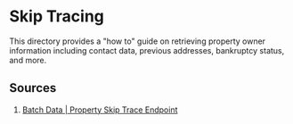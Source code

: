 # Skip Tracing
This directory provides a "how to" guide on retrieving property owner information including contact data, previous addresses, bankruptcy status, and more.

## Sources
1. [Batch Data | Property Skip Trace Endpoint](https://developer.batchdata.com/docs/batchdata/660f482492d07-property-skip-trace)
